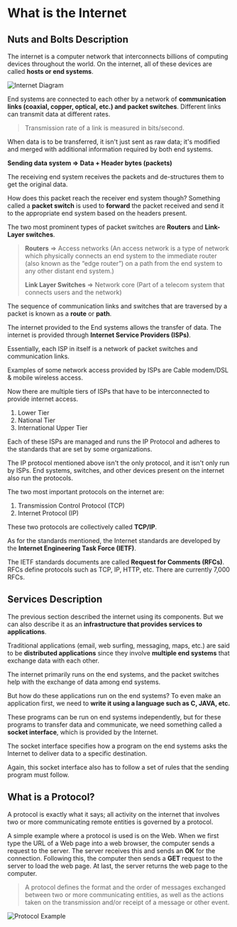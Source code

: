# What is the Internet

## Nuts and Bolts Description

The internet is a computer network that interconnects billions of computing devices throughout the world. On the internet, all of these devices are called **hosts or end systems**.

![Internet Diagram](Pasted%20image%2020240719174112.png)

End systems are connected to each other by a network of **communication links (coaxial, copper, optical, etc.) and packet switches**. Different links can transmit data at different rates.

> Transmission rate of a link is measured in bits/second.

When data is to be transferred, it isn't just sent as raw data; it's modified and merged with additional information required by both end systems.

**Sending data system => Data + Header bytes (**packets**)**

The receiving end system receives the packets and de-structures them to get the original data.

How does this packet reach the receiver end system though? Something called a **packet switch** is used to **forward** the packet received and send it to the appropriate end system based on the headers present.

The two most prominent types of packet switches are **Routers** and **Link-Layer switches**.

> **Routers** => Access networks (An access network is a type of network which physically connects an end system to the immediate router (also known as the “edge router”) on a path from the end system to any other distant end system.)
>
> **Link Layer Switches** => Network core (Part of a telecom system that connects users and the network)

The sequence of communication links and switches that are traversed by a packet is known as a **route** or **path**.

The internet provided to the End systems allows the transfer of data. The internet is provided through **Internet Service Providers (ISPs)**.

Essentially, each ISP in itself is a network of packet switches and communication links.

Examples of some network access provided by ISPs are Cable modem/DSL & mobile wireless access.

Now there are multiple tiers of ISPs that have to be interconnected to provide internet access.

1. Lower Tier
2. National Tier
3. International Upper Tier

Each of these ISPs are managed and runs the IP Protocol and adheres to the standards that are set by some organizations.

The IP protocol mentioned above isn't the only protocol, and it isn't only run by ISPs. End systems, switches, and other devices present on the internet also run the protocols.

The two most important protocols on the internet are:
1. Transmission Control Protocol (TCP)
2. Internet Protocol (IP)

These two protocols are collectively called **TCP/IP**.

As for the standards mentioned, the Internet standards are developed by the **Internet Engineering Task Force (IETF)**.

The IETF standards documents are called **Request for Comments (RFCs)**. RFCs define protocols such as TCP, IP, HTTP, etc. There are currently 7,000 RFCs.

## Services Description

The previous section described the internet using its components. But we can also describe it as an **infrastructure that provides services to applications**.

Traditional applications (email, web surfing, messaging, maps, etc.) are said to be **distributed applications** since they involve **multiple end systems** that exchange data with each other.

The internet primarily runs on the end systems, and the packet switches help with the exchange of data among end systems.

But how do these applications run on the end systems? To even make an application first, we need to **write it using a language such as C, JAVA, etc.** 

These programs can be run on end systems independently, but for these programs to transfer data and communicate, we need something called a **socket interface**, which is provided by the Internet.

The socket interface specifies how a program on the end systems asks the Internet to deliver data to a specific destination.

Again, this socket interface also has to follow a set of rules that the sending program must follow.

## What is a Protocol?

A protocol is exactly what it says; all activity on the internet that involves two or more communicating remote entities is governed by a protocol.

A simple example where a protocol is used is on the Web. When we first type the URL of a Web page into a web browser, the computer sends a request to the server. The server receives this and sends an **OK** for the connection. Following this, the computer then sends a **GET** request to the server to load the web page. At last, the server returns the web page to the computer.

> A protocol defines the format and the order of messages exchanged between two or more communicating entities, as well as the actions taken on the transmission and/or receipt of a message or other event.


![Protocol Example](Pasted%20image%2020240719184457.png)


